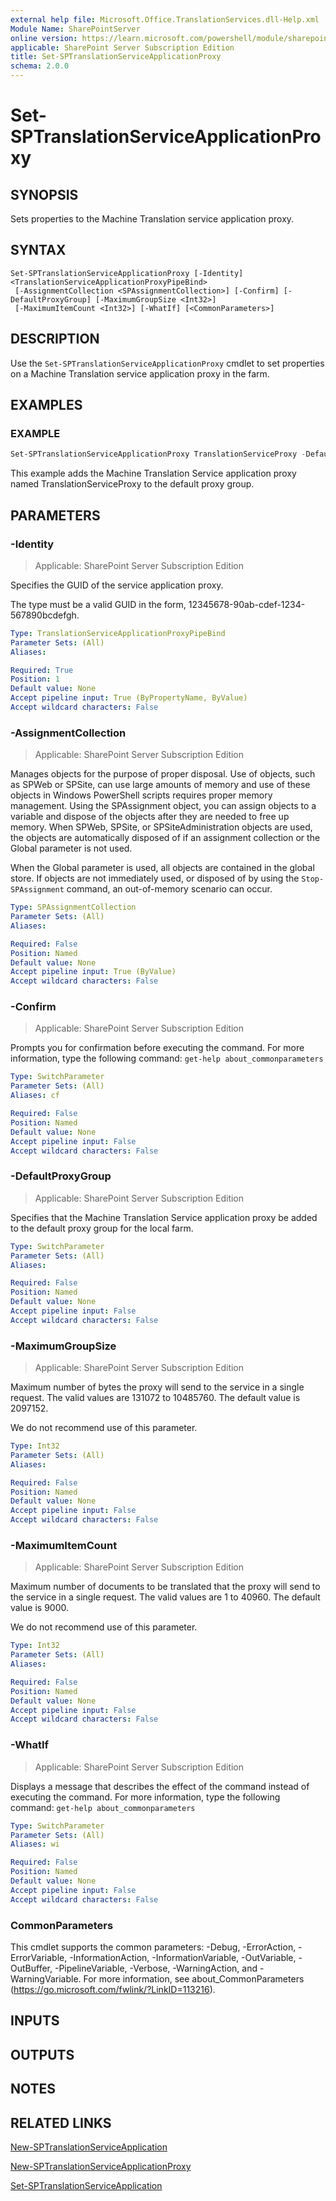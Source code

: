 ```yaml
---
external help file: Microsoft.Office.TranslationServices.dll-Help.xml
Module Name: SharePointServer
online version: https://learn.microsoft.com/powershell/module/sharepoint-server/set-sptranslationserviceapplicationproxy
applicable: SharePoint Server Subscription Edition
title: Set-SPTranslationServiceApplicationProxy
schema: 2.0.0
---
```


# Set-SPTranslationServiceApplicationProxy

## SYNOPSIS
Sets properties to the Machine Translation service application proxy.

## SYNTAX

```
Set-SPTranslationServiceApplicationProxy [-Identity] <TranslationServiceApplicationProxyPipeBind>
 [-AssignmentCollection <SPAssignmentCollection>] [-Confirm] [-DefaultProxyGroup] [-MaximumGroupSize <Int32>]
 [-MaximumItemCount <Int32>] [-WhatIf] [<CommonParameters>]
```

## DESCRIPTION
Use the `Set-SPTranslationServiceApplicationProxy` cmdlet to set properties on a Machine Translation service application proxy in the farm.

## EXAMPLES

### EXAMPLE
```powershell
Set-SPTranslationServiceApplicationProxy TranslationServiceProxy -DefaultProxyGroup
```

This example adds the Machine Translation Service application proxy named TranslationServiceProxy to the default proxy group.

## PARAMETERS

### -Identity

> Applicable: SharePoint Server Subscription Edition

Specifies the GUID of the service application proxy.

The type must be a valid GUID in the form, 12345678-90ab-cdef-1234-567890bcdefgh.

```yaml
Type: TranslationServiceApplicationProxyPipeBind
Parameter Sets: (All)
Aliases:

Required: True
Position: 1
Default value: None
Accept pipeline input: True (ByPropertyName, ByValue)
Accept wildcard characters: False
```

### -AssignmentCollection

> Applicable: SharePoint Server Subscription Edition

Manages objects for the purpose of proper disposal.
Use of objects, such as SPWeb or SPSite, can use large amounts of memory and use of these objects in Windows PowerShell scripts requires proper memory management.
Using the SPAssignment object, you can assign objects to a variable and dispose of the objects after they are needed to free up memory.
When SPWeb, SPSite, or SPSiteAdministration objects are used, the objects are automatically disposed of if an assignment collection or the Global parameter is not used.

When the Global parameter is used, all objects are contained in the global store.
If objects are not immediately used, or disposed of by using the `Stop-SPAssignment` command, an out-of-memory scenario can occur.

```yaml
Type: SPAssignmentCollection
Parameter Sets: (All)
Aliases:

Required: False
Position: Named
Default value: None
Accept pipeline input: True (ByValue)
Accept wildcard characters: False
```

### -Confirm

> Applicable: SharePoint Server Subscription Edition

Prompts you for confirmation before executing the command.
For more information, type the following command: `get-help about_commonparameters`

```yaml
Type: SwitchParameter
Parameter Sets: (All)
Aliases: cf

Required: False
Position: Named
Default value: None
Accept pipeline input: False
Accept wildcard characters: False
```

### -DefaultProxyGroup

> Applicable: SharePoint Server Subscription Edition

Specifies that the Machine Translation Service application proxy be added to the default proxy group for the local farm.

```yaml
Type: SwitchParameter
Parameter Sets: (All)
Aliases:

Required: False
Position: Named
Default value: None
Accept pipeline input: False
Accept wildcard characters: False
```

### -MaximumGroupSize

> Applicable: SharePoint Server Subscription Edition

Maximum number of bytes the proxy will send to the service in a single request.
The valid values are 131072 to 10485760.
The default value is 2097152.

We do not recommend use of this parameter.

```yaml
Type: Int32
Parameter Sets: (All)
Aliases:

Required: False
Position: Named
Default value: None
Accept pipeline input: False
Accept wildcard characters: False
```

### -MaximumItemCount

> Applicable: SharePoint Server Subscription Edition

Maximum number of documents to be translated that the proxy will send to the service in a single request.
The valid values are 1 to 40960.
The default value is 9000.

We do not recommend use of this parameter.

```yaml
Type: Int32
Parameter Sets: (All)
Aliases:

Required: False
Position: Named
Default value: None
Accept pipeline input: False
Accept wildcard characters: False
```

### -WhatIf

> Applicable: SharePoint Server Subscription Edition

Displays a message that describes the effect of the command instead of executing the command.
For more information, type the following command: `get-help about_commonparameters`

```yaml
Type: SwitchParameter
Parameter Sets: (All)
Aliases: wi

Required: False
Position: Named
Default value: None
Accept pipeline input: False
Accept wildcard characters: False
```

### CommonParameters
This cmdlet supports the common parameters: -Debug, -ErrorAction, -ErrorVariable, -InformationAction, -InformationVariable, -OutVariable, -OutBuffer, -PipelineVariable, -Verbose, -WarningAction, and -WarningVariable. For more information, see about_CommonParameters (https://go.microsoft.com/fwlink/?LinkID=113216).

## INPUTS

## OUTPUTS

## NOTES

## RELATED LINKS

[New-SPTranslationServiceApplication](New-SPTranslationServiceApplication.md)

[New-SPTranslationServiceApplicationProxy](New-SPTranslationServiceApplicationProxy.md)

[Set-SPTranslationServiceApplication](Set-SPTranslationServiceApplication.md)
